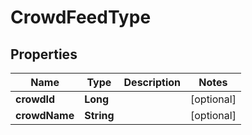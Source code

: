 

# CrowdFeedType


## Properties

Name | Type | Description | Notes
------------ | ------------- | ------------- | -------------
**crowdId** | **Long** |  |  [optional]
**crowdName** | **String** |  |  [optional]



